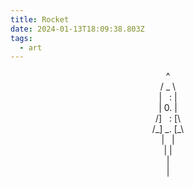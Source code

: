```yaml
---
title: Rocket
date: 2024-01-13T18:09:38.803Z
tags:
  - art
---
```


<p style="text-align:center">
^ <br>
/ _ \ <br>
|&nbsp;&nbsp;&nbsp;: | <br>
| 0. | <br>
/]&nbsp;&nbsp;&nbsp;: [\ <br>
/_] _. [_\ <br>
|&nbsp;&nbsp;&nbsp;|<br>
| |<br>
|<br>
|<br>
</p>
